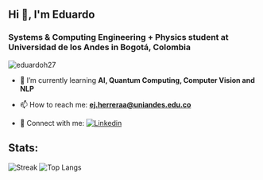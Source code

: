 ## Hi 👋, I'm Eduardo

<h3 align="left">Systems & Computing Engineering + Physics student at Universidad de los Andes in Bogotá, Colombia</h3>

<p align="left"> <img src="https://komarev.com/ghpvc/?username=eduardoh27&label=Profile%20views&color=0e75b6&style=flat" alt="eduardoh27" /> </p>

- 🌱 I’m currently learning **AI, Quantum Computing, Computer Vision and NLP**

- 📫 How to reach me:  **ej.herreraa@uniandes.edu.co**

- 💬 Connect with me: [![Linkedin](https://img.shields.io/badge/-LinkedIn-blue?style=flat&logo=Linkedin&logoColor=white)](https://www.linkedin.com/in/eduardo-herrera-alba/)

## Stats:

![Streak](https://github-readme-streak-stats.herokuapp.com/?user=eduardoh27&)
![Top Langs](https://github-readme-stats.vercel.app/api/top-langs?username=eduardoh27&show_icons=true&locale=en&layout=compact)
